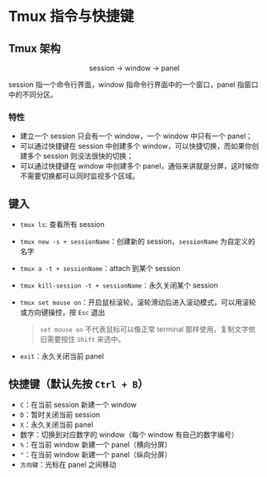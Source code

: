 # Tmux 指令与快捷键

## Tmux 架构

<center>

session -> window -> panel
</center>

session 指一个命令行界面，window 指命令行界面中的一个窗口，panel 指窗口中的不同分区。

### 特性

- 建立一个 session 只会有一个 window，一个 window 中只有一个 panel；
- 可以通过快捷键在 session 中创建多个 window，可以快捷切换，而如果你创建多个 session 则没法很快的切换；
- 可以通过快捷键在 window 中创建多个 panel，通俗来讲就是分屏，这时候你不需要切换都可以同时监视多个区域。

## 键入

- `tmux ls`: 查看所有 session
- `tmux new -s + sessionName`：创建新的 session，`sessionName` 为自定义的名字
- `tmux a -t + sessionName`：attach 到某个 session
- `tmux kill-session -t + sessionName`：永久关闭某个 session
- `tmux set mouse on`：开启鼠标滚轮，滚轮滑动后进入滚动模式，可以用滚轮或方向键操控，按 `Esc` 退出

    > `set mouse on` 不代表鼠标可以像正常 terminal 那样使用，复制文字依旧需要按住 `Shift` 来选中。

- `exit`：永久关闭当前 panel

## 快捷键（默认先按 `Ctrl + B`）

- `C`：在当前 session 新建一个 window
- `D`：暂时关闭当前 session
- `X`：永久关闭当前 panel
- 数字：切换到对应数字的 window（每个 window 有自己的数字编号）
- `%`：在当前 window 新建一个 panel（横向分屏）
- `"`：在当前 window 新建一个 panel（纵向分屏）
- `方向键`：光标在 panel 之间移动